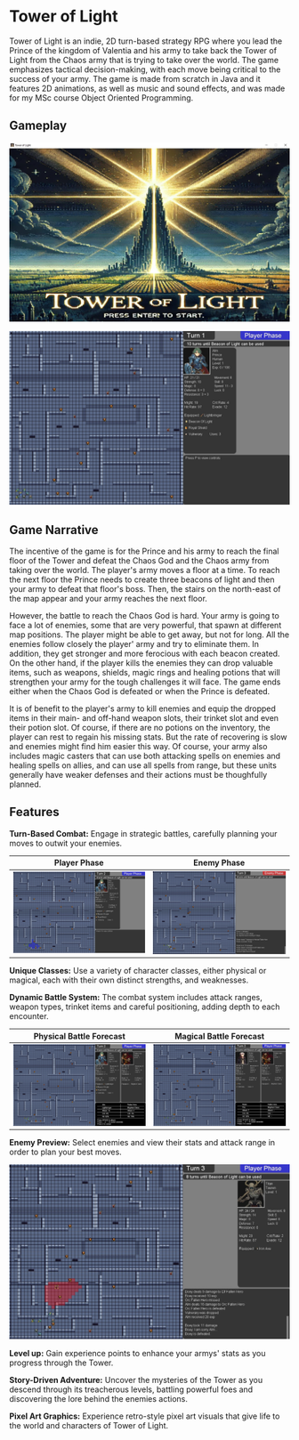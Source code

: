 # Tower of Light

Tower of Light is an indie, 2D turn-based strategy RPG where you lead the Prince of the kingdom of Valentia and his army to take back the Tower of Light from the Chaos army that is trying to take over the world. The game emphasizes tactical decision-making, with each move being critical to the success of your army. The game is made from scratch in Java and it features 2D animations, as well as music and sound effects, and was made for my MSc course Object Oriented Programming.

## Gameplay

![Start_screen.jpg](README/Start_screen.jpg) 

![Gameplay_1.jpg](README/Gameplay_1.jpg) 

## Game Narrative

The incentive of the game is for the Prince and his army to reach the final floor of the Tower and defeat the Chaos God and the Chaos army from taking over the world.
The player's army moves a floor at a time. To reach the next floor the Prince needs to create three beacons of light and then your army to defeat that floor's boss. 
Then, the stairs on the north-east of the map appear and your army reaches the next floor.

However, the battle to reach the Chaos God is hard. Your army is going to face a lot of enemies, some that are very powerful, that spawn at different map positions.
The player might be able to get away, but not for long. All the enemies follow closely the player' army and try to eliminate them.  In addition, they get stronger 
and more ferocious with each beacon created. On the other hand, if the player kills the enemies they can drop valuable items, such as weapons, shields, magic rings
and healing potions that will strengthen your army for the tough challenges it will face. The game ends either when the Chaos God is defeated or when the Prince 
is defeated.

It is of benefit to the player's army to kill enemies and equip the dropped items in their main- and off-hand weapon slots, their trinket slot and even their
potion slot. Of course, if there are no potions on the inventory, the player can rest to regain his missing stats. But the rate of recovering is slow and 
enemies might find him easier this way. Of course, your army also includes magic casters that can use both attacking spells on enemies and healing spells on 
allies, and can use all spells from range, but these units generally have weaker defenses and their actions must be thoughfully planned. 

## Features

**Turn-Based Combat:** Engage in strategic battles, carefully planning your moves to outwit your enemies.

| Player Phase                                       | Enemy Phase                      |
|---------------------------------                   |---------------------------------|
| ![Player_Movement.jpg](README/Player_Movement.jpg) | ![Enemy_Phase.jpg](README/Enemy_Phase.jpg) |

**Unique Classes:** Use a variety of character classes, either physical or magical, each with their own distinct strengths, and weaknesses.

**Dynamic Battle System:** The combat system includes attack ranges, weapon types, trinket items and careful positioning, adding depth to each encounter.

| Physical Battle Forecast                           | Magical Battle Forecast                      |
|---------------------------------                   |---------------------------------|
| ![Battle_Phase.jpg](README/Battle_Phase.jpg) | ![Magic_Attack.jpg](README/Magic_Attack.jpg) |

**Enemy Preview:** Select enemies and view their stats and attack range in order to plan your best moves.

![Enemy_Range.jpg](README/Enemy_Range.jpg) 

**Level up:** Gain experience points to enhance your armys' stats as you progress through the Tower.

**Story-Driven Adventure:** Uncover the mysteries of the Tower as you descend through its treacherous levels, battling powerful foes and discovering the lore
behind the enemies actions.

**Pixel Art Graphics:** Experience retro-style pixel art visuals that give life to the world and characters of Tower of Light.



